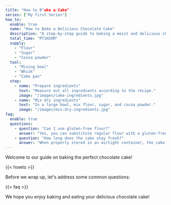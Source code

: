 ```yaml
---
title: "How to B"ake a Cake"
series: ["My first Series"]
how_to:
  enable: true
  name: "How to Bake a Delicious Chocolate Cake"
  description: "A step-by-step guide to baking a moist and delicious chocolate cake."
  total_time: "PT1H30M"
  supply:
    - "Flour"
    - "Sugar"
    - "Cocoa powder"
  tool:
    - "Mixing bowl"
    - "Whisk"
    - "Cake pan"
  step:
    - name: "Prepare ingredients"
      text: "Measure out all ingredients according to the recipe."
      image: "/images/cake-ingredients.jpg"
    - name: "Mix dry ingredients"
      text: "In a large bowl, mix flour, sugar, and cocoa powder."
      image: "/images/mix-dry-ingredients.jpg"
faq:
  enable: true
  questions:
    - question: "Can I use gluten-free flour?"
      answer: "Yes, you can substitute regular flour with a gluten-free all-purpose flour blend."
    - question: "How long does the cake stay fresh?"
      answer: "When properly stored in an airtight container, the cake can stay fresh for up to 3 days at room temperature."
---
```




Welcome to our guide on baking the perfect chocolate cake! 

{{< howto >}}


Before we wrap up, let's address some common questions:

{{< faq >}}

We hope you enjoy baking and eating your delicious chocolate cake!

